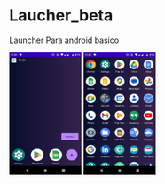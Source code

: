 # Laucher_beta
Launcher Para android basico

<div style="display: inline;">
<img style="width:130px;height:220px" src="https://github.com/laulaiu/Laucher_beta/blob/master/img1.jpg"/>
<img style="width:130px;height:220px" src="https://github.com/laulaiu/Laucher_beta/blob/master/img2.jpg"/>
</div>

